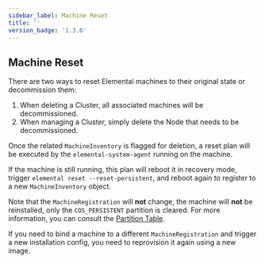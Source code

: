 ```yaml
---
sidebar_label: Machine Reset
title: ''
version_badge: '1.3.0'
---
```


## Machine Reset

There are two ways to reset Elemental machines to their original state or decommission them:

1. When deleting a Cluster, all associated machines will be decommissioned.
2. When managing a Cluster, simply delete the Node that needs to be decommissioned.

Once the related `MachineInventory` is flagged for deletion, a reset plan will be executed by the `elemental-system-agent` running on the machine.  

If the machine is still running, this plan will reboot it in recovery mode, trigger `elemental reset --reset-persistent`, and reboot again to register to a new `MachineInventory` object.  

Note that the `MachineRegistration` will **not** change, the machine will **not** be reinstalled, only the `COS_PERSISTENT` partition is cleared. For more information, you can consult the [Partition Table](installation#deployed-elemental-teal-partition-table).  

If you need to bind a machine to a different `MachineRegistration` and trigger a new installation config, you need to reprovision it again using a new image.  
